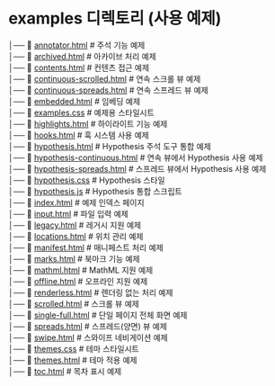 # examples 디렉토리 (사용 예제)

│── 📄 [annotator.html](./examples/annotator.html) # 주석 기능 예제  
│── 📄 [archived.html](./examples/archived.html) # 아카이브 처리 예제  
│── 📄 [contents.html](./examples/contents.html) # 컨텐츠 접근 예제  
│── 📄 [continuous-scrolled.html](./examples/continuous-scrolled.html) # 연속 스크롤 뷰 예제  
│── 📄 [continuous-spreads.html](./examples/continuous-spreads.html) # 연속 스프레드 뷰 예제  
│── 📄 [embedded.html](./examples/embedded.html) # 임베딩 예제  
│── 📄 [examples.css](./examples/examples.css) # 예제용 스타일시트  
│── 📄 [highlights.html](./examples/highlights.html) # 하이라이트 기능 예제  
│── 📄 [hooks.html](./examples/hooks.html) # 훅 시스템 사용 예제  
│── 📄 [hypothesis.html](./examples/hypothesis.html) # Hypothesis 주석 도구 통합 예제  
│── 📄 [hypothesis-continuous.html](./examples/hypothesis-continuous.html) # 연속 뷰에서 Hypothesis 사용 예제  
│── 📄 [hypothesis-spreads.html](./examples/hypothesis-spreads.html) # 스프레드 뷰에서 Hypothesis 사용 예제  
│── 📄 [hypothesis.css](./examples/hypothesis.css) # Hypothesis 스타일  
│── 📄 [hypothesis.js](./examples/hypothesis.js) # Hypothesis 통합 스크립트  
│── 📄 [index.html](./examples/index.html) # 예제 인덱스 페이지  
│── 📄 [input.html](./examples/input.html) # 파일 입력 예제  
│── 📄 [legacy.html](./examples/legacy.html) # 레거시 지원 예제  
│── 📄 [locations.html](./examples/locations.html) # 위치 관리 예제  
│── 📄 [manifest.html](./examples/manifest.html) # 매니페스트 처리 예제  
│── 📄 [marks.html](./examples/marks.html) # 북마크 기능 예제  
│── 📄 [mathml.html](./examples/mathml.html) # MathML 지원 예제  
│── 📄 [offline.html](./examples/offline.html) # 오프라인 지원 예제  
│── 📄 [renderless.html](./examples/renderless.html) # 렌더링 없는 처리 예제  
│── 📄 [scrolled.html](./examples/scrolled.html) # 스크롤 뷰 예제  
│── 📄 [single-full.html](./examples/single-full.html) # 단일 페이지 전체 화면 예제  
│── 📄 [spreads.html](./examples/spreads.html) # 스프레드(양면) 뷰 예제  
│── 📄 [swipe.html](./examples/swipe.html) # 스와이프 네비게이션 예제  
│── 📄 [themes.css](./examples/themes.css) # 테마 스타일시트  
│── 📄 [themes.html](./examples/themes.html) # 테마 적용 예제  
│── 📄 [toc.html](./examples/toc.html) # 목차 표시 예제
